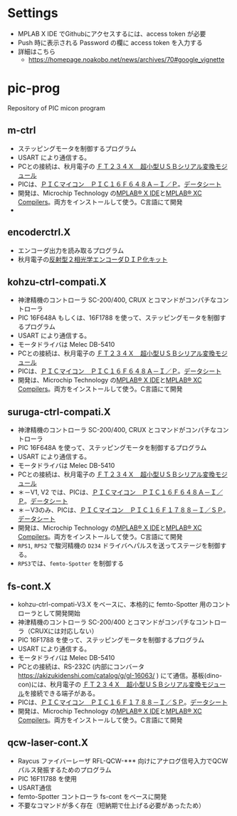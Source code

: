 # Settings
- MPLAB X IDE でGithubにアクセスするには、access token が必要
- Push 時に表示される Password の欄に access token を入力する
- 詳細はこちら
   - https://homepage.noakobo.net/news/archives/70#google_vignette
 

# pic-prog
Repository of PIC micon program

## m-ctrl
- ステッピングモータを制御するプログラム
- USART により通信する。
- PCとの接続は、秋月電子の [ＦＴ２３４Ｘ　超小型ＵＳＢシリアル変換モジュール](https://akizukidenshi.com/catalog/g/gM-08461/)
- PICは、[ＰＩＣマイコン　ＰＩＣ１６Ｆ６４８Ａ－Ｉ／Ｐ](https://akizukidenshi.com/catalog/g/gI-00466/)。[データシート](https://ww1.microchip.com/downloads/aemDocuments/documents/MCU08/ProductDocuments/DataSheets/40044G.pdf)
- 開発は、Microchip Technology の[MPLAB® X IDE](https://www.microchip.com/en-us/tools-resources/develop/mplab-x-ide)と[MPLAB® XC Compilers](https://www.microchip.com/en-us/tools-resources/develop/mplab-xc-compilers)。両方をインストールして使う。C言語にて開発
- 

## encoderctrl.X
- エンコーダ出力を読み取るプログラム
- 秋月電子の[反射型２相光学エンコーダＤＩＰ化キット](https://akizukidenshi.com/catalog/g/gK-09249/)

## kohzu-ctrl-compati.X
- 神津精機のコントローラ SC-200/400, CRUX とコマンドがコンパチなコントローラ
- PIC 16F648A もしくは、16F1788 を使って、ステッピングモータを制御するプログラム
- USART により通信する。
- モータドライバは Melec DB-5410
- PCとの接続は、秋月電子の [ＦＴ２３４Ｘ　超小型ＵＳＢシリアル変換モジュール](https://akizukidenshi.com/catalog/g/gM-08461/)
- PICは、[ＰＩＣマイコン　ＰＩＣ１６Ｆ６４８Ａ－Ｉ／Ｐ](https://akizukidenshi.com/catalog/g/gI-00466/)。[データシート](https://ww1.microchip.com/downloads/aemDocuments/documents/MCU08/ProductDocuments/DataSheets/40044G.pdf)
- 開発は、Microchip Technology の[MPLAB® X IDE](https://www.microchip.com/en-us/tools-resources/develop/mplab-x-ide)と[MPLAB® XC Compilers](https://www.microchip.com/en-us/tools-resources/develop/mplab-xc-compilers)。両方をインストールして使う。C言語にて開発

## suruga-ctrl-compati.X
- 神津精機のコントローラ SC-200/400, CRUX とコマンドがコンパチなコントローラ
- PIC 16F648A を使って、ステッピングモータを制御するプログラム
- USART により通信する。
- モータドライバは Melec DB-5410
- PCとの接続は、秋月電子の [ＦＴ２３４Ｘ　超小型ＵＳＢシリアル変換モジュール](https://akizukidenshi.com/catalog/g/gM-08461/)
- ＊－V1, V2 では、PICは、[ＰＩＣマイコン　ＰＩＣ１６Ｆ６４８Ａ－Ｉ／Ｐ](https://akizukidenshi.com/catalog/g/gI-00466/)。[データシート](https://ww1.microchip.com/downloads/aemDocuments/documents/MCU08/ProductDocuments/DataSheets/40044G.pdf)
- ＊－V3のみ、PICは、[ＰＩＣマイコン　ＰＩＣ１６Ｆ１７８８－Ｉ／ＳＰ](https://akizukidenshi.com/catalog/g/gI-11885/)。[データシート](https://akizukidenshi.com/download/ds/microchip/pic16f1788.pdf)
- 開発は、Microchip Technology の[MPLAB® X IDE](https://www.microchip.com/en-us/tools-resources/develop/mplab-x-ide)と[MPLAB® XC Compilers](https://www.microchip.com/en-us/tools-resources/develop/mplab-xc-compilers)。両方をインストールして使う。C言語にて開発
- `RPS1`, `RPS2` で駿河精機の `D234` ドライバへパルスを送ってステージを制御する。
- `RPS3`では、`femto-Spotter` を制御する

## fs-cont.X
- kohzu-ctrl-compati-V3.X をベースに、本格的に femto-Spotter 用のコントローラとして開発開始
- 神津精機のコントローラ SC-200/400 とコマンドがコンパチなコントローラ（CRUXには対応しない）
- PIC 16F1788 を使って、ステッピングモータを制御するプログラム
- USART により通信する。
- モータドライバは Melec DB-5410
- PCとの接続は、RS-232C (内部にコンバータ https://akizukidenshi.com/catalog/g/gI-16063/ ) にて通信。基板(dino-con)には、秋月電子の [ＦＴ２３４Ｘ　超小型ＵＳＢシリアル変換モジュール](https://akizukidenshi.com/catalog/g/gM-08461/)を接続できる端子がある。
- PICは、[ＰＩＣマイコン　ＰＩＣ１６Ｆ１７８８－Ｉ／ＳＰ](https://akizukidenshi.com/catalog/g/gI-11885/)。[データシート](https://akizukidenshi.com/download/ds/microchip/pic16f1788.pdf)
- 開発は、Microchip Technology の[MPLAB® X IDE](https://www.microchip.com/en-us/tools-resources/develop/mplab-x-ide)と[MPLAB® XC Compilers](https://www.microchip.com/en-us/tools-resources/develop/mplab-xc-compilers)。両方をインストールして使う。C言語にて開発

## qcw-laser-cont.X
- Raycus ファイバーレーザ RFL-QCW-*** 向けにアナログ信号入力でQCWパルス発振するためのプログラム
- PIC 16F11788 を使用
- USART通信
- femto-Spotter コントローラ fs-cont をベースに開発
- 不要なコマンドが多く存在（短納期で仕上げる必要があったため）


